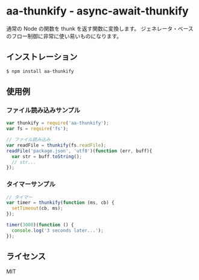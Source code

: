aa-thunkify - async-await-thunkify
===========

  通常の Node の関数を thunk を返す関数に変換します。
  ジェネレータ・ベースのフロー制御に非常に使い易いものになります。

インストレーション
------------

```sh
$ npm install aa-thunkify
```

使用例
-------

### ファイル読み込みサンプル

```js
var thunkify = require('aa-thunkify');
var fs = require('fs');

// ファイル読み込み
var readFile = thunkify(fs.readFile);
readFile('package.json', 'utf8')(function (err, buff){
  var str = buff.toString();
  // str...
});
```

### タイマーサンプル

```js
// タイマー
var timer = thunkify(function (ms, cb) {
  setTimeout(cb, ms);
});

timer(3000)(function () {
  console.log('3 seconds later...');
});
```

ライセンス
-------

  MIT
